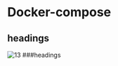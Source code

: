 # Docker-compose

## headings
![13](https://user-images.githubusercontent.com/84837777/119678056-d3dd2700-be71-11eb-8721-f66dc894a3f0.jpg)
###headings
